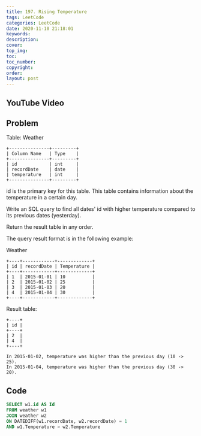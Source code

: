 ```yaml
---
title: 197. Rising Temperature
tags: LeetCode
categories: LeetCode
date: 2020-11-10 21:18:01
keywords:
description:
cover:
top_img:
toc:
toc_number:
copyright:
order:
layout: post
---
```


## YouTube Video

## Problem

Table: Weather

```
+---------------+---------+
| Column Name   | Type    |
+---------------+---------+
| id            | int     |
| recordDate    | date    |
| temperature   | int     |
+---------------+---------+
```

id is the primary key for this table.
This table contains information about the temperature in a certain day.

Write an SQL query to find all dates' id with higher temperature compared to its previous dates (yesterday).

Return the result table in any order.

The query result format is in the following example:

Weather

```
+----+------------+-------------+
| id | recordDate | Temperature |
+----+------------+-------------+
| 1  | 2015-01-01 | 10          |
| 2  | 2015-01-02 | 25          |
| 3  | 2015-01-03 | 20          |
| 4  | 2015-01-04 | 30          |
+----+------------+-------------+
```

Result table:

```
+----+
| id |
+----+
| 2  |
| 4  |
+----+

In 2015-01-02, temperature was higher than the previous day (10 -> 25).
In 2015-01-04, temperature was higher than the previous day (30 -> 20).
```

## Code

```sql
SELECT w1.id AS Id
FROM weather w1
JOIN weather w2
ON DATEDIFF(w1.recordDate, w2.recordDate) = 1
AND w1.Temperature > w2.Temperature
```
